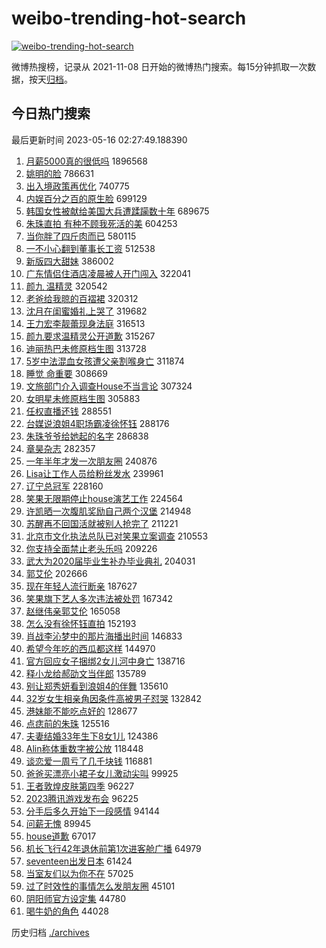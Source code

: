 # weibo-trending-hot-search

[![weibo-trending-hot-search](https://github.com/ameizi/weibo-trending-hot-search/actions/workflows/ci.yml/badge.svg)](https://github.com/ameizi/weibo-trending-hot-search/actions/workflows/ci.yml)

微博热搜榜，记录从 2021-11-08 日开始的微博热门搜索。每15分钟抓取一次数据，按天[归档](./archives)。

## 今日热门搜索

<!-- BEGIN --> 
最后更新时间 2023-05-16 02:27:49.188390 
1. [月薪5000真的很低吗](https://s.weibo.com/weibo?q=%23%E6%9C%88%E8%96%AA5000%E7%9C%9F%E7%9A%84%E5%BE%88%E4%BD%8E%E5%90%97%23&t=31&band_rank=1&Refer=top) 1896568
1. [姚明的脸](https://s.weibo.com/weibo?q=%E5%A7%9A%E6%98%8E%E7%9A%84%E8%84%B8&t=31&band_rank=2&Refer=top) 786631
1. [出入境政策再优化](https://s.weibo.com/weibo?q=%23%E5%87%BA%E5%85%A5%E5%A2%83%E6%94%BF%E7%AD%96%E5%86%8D%E4%BC%98%E5%8C%96%23&t=31&band_rank=3&Refer=top) 740775
1. [内娱百分之百的原生脸](https://s.weibo.com/weibo?q=%23%E5%86%85%E5%A8%B1%E7%99%BE%E5%88%86%E4%B9%8B%E7%99%BE%E7%9A%84%E5%8E%9F%E7%94%9F%E8%84%B8%23&t=31&band_rank=4&Refer=top) 699129
1. [韩国女性被献给美国大兵遭蹂躏数十年](https://s.weibo.com/weibo?q=%23%E9%9F%A9%E5%9B%BD%E5%A5%B3%E6%80%A7%E8%A2%AB%E7%8C%AE%E7%BB%99%E7%BE%8E%E5%9B%BD%E5%A4%A7%E5%85%B5%E9%81%AD%E8%B9%82%E8%BA%8F%E6%95%B0%E5%8D%81%E5%B9%B4%23&t=31&band_rank=5&Refer=top) 689675
1. [朱珠直拍 有种不顾我死活的美](https://s.weibo.com/weibo?q=%E6%9C%B1%E7%8F%A0%E7%9B%B4%E6%8B%8D%20%E6%9C%89%E7%A7%8D%E4%B8%8D%E9%A1%BE%E6%88%91%E6%AD%BB%E6%B4%BB%E7%9A%84%E7%BE%8E&t=31&band_rank=6&Refer=top) 604253
1. [当你胖了四斤肉而已](https://s.weibo.com/weibo?q=%23%E5%BD%93%E4%BD%A0%E8%83%96%E4%BA%86%E5%9B%9B%E6%96%A4%E8%82%89%E8%80%8C%E5%B7%B2%23&t=31&band_rank=7&Refer=top) 580115
1. [一不小心翻到董事长工资](https://s.weibo.com/weibo?q=%23%E4%B8%80%E4%B8%8D%E5%B0%8F%E5%BF%83%E7%BF%BB%E5%88%B0%E8%91%A3%E4%BA%8B%E9%95%BF%E5%B7%A5%E8%B5%84%23&t=31&band_rank=8&Refer=top) 512538
1. [新版四大甜妹](https://s.weibo.com/weibo?q=%23%E6%96%B0%E7%89%88%E5%9B%9B%E5%A4%A7%E7%94%9C%E5%A6%B9%23&t=31&band_rank=9&Refer=top) 386002
1. [广东情侣住酒店凌晨被人开门闯入](https://s.weibo.com/weibo?q=%23%E5%B9%BF%E4%B8%9C%E6%83%85%E4%BE%A3%E4%BD%8F%E9%85%92%E5%BA%97%E5%87%8C%E6%99%A8%E8%A2%AB%E4%BA%BA%E5%BC%80%E9%97%A8%E9%97%AF%E5%85%A5%23&t=31&band_rank=10&Refer=top) 322041
1. [颜九 温精灵](https://s.weibo.com/weibo?q=%E9%A2%9C%E4%B9%9D%20%E6%B8%A9%E7%B2%BE%E7%81%B5&t=31&band_rank=11&Refer=top) 320542
1. [老爸给我晾的百褶裙](https://s.weibo.com/weibo?q=%E8%80%81%E7%88%B8%E7%BB%99%E6%88%91%E6%99%BE%E7%9A%84%E7%99%BE%E8%A4%B6%E8%A3%99&t=31&band_rank=31&Refer=top) 320312
1. [沈月在闺蜜婚礼上哭了](https://s.weibo.com/weibo?q=%23%E6%B2%88%E6%9C%88%E5%9C%A8%E9%97%BA%E8%9C%9C%E5%A9%9A%E7%A4%BC%E4%B8%8A%E5%93%AD%E4%BA%86%23&t=31&band_rank=12&Refer=top) 319682
1. [王力宏李靓蕾现身法庭](https://s.weibo.com/weibo?q=%23%E7%8E%8B%E5%8A%9B%E5%AE%8F%E6%9D%8E%E9%9D%93%E8%95%BE%E7%8E%B0%E8%BA%AB%E6%B3%95%E5%BA%AD%23&t=31&band_rank=13&Refer=top) 316513
1. [颜九要求温精灵公开道歉](https://s.weibo.com/weibo?q=%23%E9%A2%9C%E4%B9%9D%E8%A6%81%E6%B1%82%E6%B8%A9%E7%B2%BE%E7%81%B5%E5%85%AC%E5%BC%80%E9%81%93%E6%AD%89%23&t=31&band_rank=14&Refer=top) 315267
1. [迪丽热巴未修原档生图](https://s.weibo.com/weibo?q=%23%E8%BF%AA%E4%B8%BD%E7%83%AD%E5%B7%B4%E6%9C%AA%E4%BF%AE%E5%8E%9F%E6%A1%A3%E7%94%9F%E5%9B%BE%23&t=31&band_rank=15&Refer=top) 313728
1. [5岁中法混血女孩遭父亲割喉身亡](https://s.weibo.com/weibo?q=%235%E5%B2%81%E4%B8%AD%E6%B3%95%E6%B7%B7%E8%A1%80%E5%A5%B3%E5%AD%A9%E9%81%AD%E7%88%B6%E4%BA%B2%E5%89%B2%E5%96%89%E8%BA%AB%E4%BA%A1%23&t=31&band_rank=16&Refer=top) 311874
1. [睡觉 命重要](https://s.weibo.com/weibo?q=%E7%9D%A1%E8%A7%89%20%E5%91%BD%E9%87%8D%E8%A6%81&t=31&band_rank=17&Refer=top) 308669
1. [文旅部门介入调查House不当言论](https://s.weibo.com/weibo?q=%23%E6%96%87%E6%97%85%E9%83%A8%E9%97%A8%E4%BB%8B%E5%85%A5%E8%B0%83%E6%9F%A5House%E4%B8%8D%E5%BD%93%E8%A8%80%E8%AE%BA%23&t=31&band_rank=18&Refer=top) 307324
1. [女明星未修原档生图](https://s.weibo.com/weibo?q=%23%E5%A5%B3%E6%98%8E%E6%98%9F%E6%9C%AA%E4%BF%AE%E5%8E%9F%E6%A1%A3%E7%94%9F%E5%9B%BE%23&t=31&band_rank=19&Refer=top) 305883
1. [任权直播还钱](https://s.weibo.com/weibo?q=%E4%BB%BB%E6%9D%83%E7%9B%B4%E6%92%AD%E8%BF%98%E9%92%B1&t=31&band_rank=20&Refer=top) 288551
1. [台媒说浪姐4职场霸凌徐怀钰](https://s.weibo.com/weibo?q=%23%E5%8F%B0%E5%AA%92%E8%AF%B4%E6%B5%AA%E5%A7%904%E8%81%8C%E5%9C%BA%E9%9C%B8%E5%87%8C%E5%BE%90%E6%80%80%E9%92%B0%23&t=31&band_rank=21&Refer=top) 288176
1. [朱珠爷爷给她起的名字](https://s.weibo.com/weibo?q=%23%E6%9C%B1%E7%8F%A0%E7%88%B7%E7%88%B7%E7%BB%99%E5%A5%B9%E8%B5%B7%E7%9A%84%E5%90%8D%E5%AD%97%23&t=31&band_rank=22&Refer=top) 286838
1. [章昊杂志](https://s.weibo.com/weibo?q=%E7%AB%A0%E6%98%8A%E6%9D%82%E5%BF%97&t=31&band_rank=26&Refer=top) 282357
1. [一年半年才发一次朋友圈](https://s.weibo.com/weibo?q=%23%E4%B8%80%E5%B9%B4%E5%8D%8A%E5%B9%B4%E6%89%8D%E5%8F%91%E4%B8%80%E6%AC%A1%E6%9C%8B%E5%8F%8B%E5%9C%88%23&t=31&band_rank=23&Refer=top) 240876
1. [Lisa让工作人员给粉丝发水](https://s.weibo.com/weibo?q=%23Lisa%E8%AE%A9%E5%B7%A5%E4%BD%9C%E4%BA%BA%E5%91%98%E7%BB%99%E7%B2%89%E4%B8%9D%E5%8F%91%E6%B0%B4%23&t=31&band_rank=35&Refer=top) 239961
1. [辽宁总冠军](https://s.weibo.com/weibo?q=%23%E8%BE%BD%E5%AE%81%E6%80%BB%E5%86%A0%E5%86%9B%23&t=31&band_rank=24&Refer=top) 228160
1. [笑果无限期停止house演艺工作](https://s.weibo.com/weibo?q=%23%E7%AC%91%E6%9E%9C%E6%97%A0%E9%99%90%E6%9C%9F%E5%81%9C%E6%AD%A2house%E6%BC%94%E8%89%BA%E5%B7%A5%E4%BD%9C%23&t=31&band_rank=25&Refer=top) 224564
1. [许凯晒一次腹肌奖励自己两个汉堡](https://s.weibo.com/weibo?q=%23%E8%AE%B8%E5%87%AF%E6%99%92%E4%B8%80%E6%AC%A1%E8%85%B9%E8%82%8C%E5%A5%96%E5%8A%B1%E8%87%AA%E5%B7%B1%E4%B8%A4%E4%B8%AA%E6%B1%89%E5%A0%A1%23&t=31&band_rank=26&Refer=top) 214948
1. [苏醒再不回国活就被别人抢完了](https://s.weibo.com/weibo?q=%23%E8%8B%8F%E9%86%92%E5%86%8D%E4%B8%8D%E5%9B%9E%E5%9B%BD%E6%B4%BB%E5%B0%B1%E8%A2%AB%E5%88%AB%E4%BA%BA%E6%8A%A2%E5%AE%8C%E4%BA%86%23&t=31&band_rank=27&Refer=top) 211221
1. [北京市文化执法总队已对笑果立案调查](https://s.weibo.com/weibo?q=%23%E5%8C%97%E4%BA%AC%E5%B8%82%E6%96%87%E5%8C%96%E6%89%A7%E6%B3%95%E6%80%BB%E9%98%9F%E5%B7%B2%E5%AF%B9%E7%AC%91%E6%9E%9C%E7%AB%8B%E6%A1%88%E8%B0%83%E6%9F%A5%23&t=31&band_rank=28&Refer=top) 210553
1. [你支持全面禁止老头乐吗](https://s.weibo.com/weibo?q=%23%E4%BD%A0%E6%94%AF%E6%8C%81%E5%85%A8%E9%9D%A2%E7%A6%81%E6%AD%A2%E8%80%81%E5%A4%B4%E4%B9%90%E5%90%97%23&t=31&band_rank=29&Refer=top) 209226
1. [武大为2020届毕业生补办毕业典礼](https://s.weibo.com/weibo?q=%23%E6%AD%A6%E5%A4%A7%E4%B8%BA2020%E5%B1%8A%E6%AF%95%E4%B8%9A%E7%94%9F%E8%A1%A5%E5%8A%9E%E6%AF%95%E4%B8%9A%E5%85%B8%E7%A4%BC%23&t=31&band_rank=30&Refer=top) 204031
1. [郭艾伦](https://s.weibo.com/weibo?q=%E9%83%AD%E8%89%BE%E4%BC%A6&t=31&band_rank=32&Refer=top) 202666
1. [现在年轻人流行断亲](https://s.weibo.com/weibo?q=%E7%8E%B0%E5%9C%A8%E5%B9%B4%E8%BD%BB%E4%BA%BA%E6%B5%81%E8%A1%8C%E6%96%AD%E4%BA%B2&t=31&band_rank=43&Refer=top) 187627
1. [笑果旗下艺人多次违法被处罚](https://s.weibo.com/weibo?q=%23%E7%AC%91%E6%9E%9C%E6%97%97%E4%B8%8B%E8%89%BA%E4%BA%BA%E5%A4%9A%E6%AC%A1%E8%BF%9D%E6%B3%95%E8%A2%AB%E5%A4%84%E7%BD%9A%23&t=31&band_rank=33&Refer=top) 167342
1. [赵继伟亲郭艾伦](https://s.weibo.com/weibo?q=%23%E8%B5%B5%E7%BB%A7%E4%BC%9F%E4%BA%B2%E9%83%AD%E8%89%BE%E4%BC%A6%23&t=31&band_rank=34&Refer=top) 165058
1. [怎么没有徐怀钰直拍](https://s.weibo.com/weibo?q=%E6%80%8E%E4%B9%88%E6%B2%A1%E6%9C%89%E5%BE%90%E6%80%80%E9%92%B0%E7%9B%B4%E6%8B%8D&t=31&band_rank=35&Refer=top) 152193
1. [肖战李沁梦中的那片海播出时间](https://s.weibo.com/weibo?q=%23%E8%82%96%E6%88%98%E6%9D%8E%E6%B2%81%E6%A2%A6%E4%B8%AD%E7%9A%84%E9%82%A3%E7%89%87%E6%B5%B7%E6%92%AD%E5%87%BA%E6%97%B6%E9%97%B4%23&t=31&band_rank=36&Refer=top) 146833
1. [希望今年吃的西瓜都这样](https://s.weibo.com/weibo?q=%E5%B8%8C%E6%9C%9B%E4%BB%8A%E5%B9%B4%E5%90%83%E7%9A%84%E8%A5%BF%E7%93%9C%E9%83%BD%E8%BF%99%E6%A0%B7&t=31&band_rank=37&Refer=top) 144970
1. [官方回应女子捆绑2女儿河中身亡](https://s.weibo.com/weibo?q=%23%E5%AE%98%E6%96%B9%E5%9B%9E%E5%BA%94%E5%A5%B3%E5%AD%90%E6%8D%86%E7%BB%912%E5%A5%B3%E5%84%BF%E6%B2%B3%E4%B8%AD%E8%BA%AB%E4%BA%A1%23&t=31&band_rank=38&Refer=top) 138716
1. [释小龙给郝劭文当伴郎](https://s.weibo.com/weibo?q=%23%E9%87%8A%E5%B0%8F%E9%BE%99%E7%BB%99%E9%83%9D%E5%8A%AD%E6%96%87%E5%BD%93%E4%BC%B4%E9%83%8E%23&t=31&band_rank=39&Refer=top) 135789
1. [别让郑秀妍看到浪姐4的伴舞](https://s.weibo.com/weibo?q=%23%E5%88%AB%E8%AE%A9%E9%83%91%E7%A7%80%E5%A6%8D%E7%9C%8B%E5%88%B0%E6%B5%AA%E5%A7%904%E7%9A%84%E4%BC%B4%E8%88%9E%23&t=31&band_rank=40&Refer=top) 135610
1. [32岁女生相亲角因条件高被男子怼哭](https://s.weibo.com/weibo?q=%2332%E5%B2%81%E5%A5%B3%E7%94%9F%E7%9B%B8%E4%BA%B2%E8%A7%92%E5%9B%A0%E6%9D%A1%E4%BB%B6%E9%AB%98%E8%A2%AB%E7%94%B7%E5%AD%90%E6%80%BC%E5%93%AD%23&t=31&band_rank=41&Refer=top) 132842
1. [港妹能不能吃点好的](https://s.weibo.com/weibo?q=%23%E6%B8%AF%E5%A6%B9%E8%83%BD%E4%B8%8D%E8%83%BD%E5%90%83%E7%82%B9%E5%A5%BD%E7%9A%84%23&t=31&band_rank=42&Refer=top) 128677
1. [点痣前的朱珠](https://s.weibo.com/weibo?q=%23%E7%82%B9%E7%97%A3%E5%89%8D%E7%9A%84%E6%9C%B1%E7%8F%A0%23&t=31&band_rank=44&Refer=top) 125516
1. [夫妻结婚33年生下8女1儿](https://s.weibo.com/weibo?q=%23%E5%A4%AB%E5%A6%BB%E7%BB%93%E5%A9%9A33%E5%B9%B4%E7%94%9F%E4%B8%8B8%E5%A5%B31%E5%84%BF%23&t=31&band_rank=45&Refer=top) 124386
1. [Alin称体重数字被公放](https://s.weibo.com/weibo?q=%23Alin%E7%A7%B0%E4%BD%93%E9%87%8D%E6%95%B0%E5%AD%97%E8%A2%AB%E5%85%AC%E6%94%BE%23&t=31&band_rank=46&Refer=top) 118448
1. [谈恋爱一周亏了几千块钱](https://s.weibo.com/weibo?q=%23%E8%B0%88%E6%81%8B%E7%88%B1%E4%B8%80%E5%91%A8%E4%BA%8F%E4%BA%86%E5%87%A0%E5%8D%83%E5%9D%97%E9%92%B1%23&t=31&band_rank=47&Refer=top) 116881
1. [爸爸买漂亮小裙子女儿激动尖叫](https://s.weibo.com/weibo?q=%23%E7%88%B8%E7%88%B8%E4%B9%B0%E6%BC%82%E4%BA%AE%E5%B0%8F%E8%A3%99%E5%AD%90%E5%A5%B3%E5%84%BF%E6%BF%80%E5%8A%A8%E5%B0%96%E5%8F%AB%23&t=31&band_rank=48&Refer=top) 99925
1. [王者敦煌皮肤第四季](https://s.weibo.com/weibo?q=%23%E7%8E%8B%E8%80%85%E6%95%A6%E7%85%8C%E7%9A%AE%E8%82%A4%E7%AC%AC%E5%9B%9B%E5%AD%A3%23&t=31&band_rank=49&Refer=top) 96227
1. [2023腾讯游戏发布会](https://s.weibo.com/weibo?q=%232023%E8%85%BE%E8%AE%AF%E6%B8%B8%E6%88%8F%E5%8F%91%E5%B8%83%E4%BC%9A%23&t=31&band_rank=50&Refer=top) 96225
1. [分手后多久开始下一段感情](https://s.weibo.com/weibo?q=%23%E5%88%86%E6%89%8B%E5%90%8E%E5%A4%9A%E4%B9%85%E5%BC%80%E5%A7%8B%E4%B8%8B%E4%B8%80%E6%AE%B5%E6%84%9F%E6%83%85%23&t=31&band_rank=45&Refer=top) 94144
1. [问薪无愧](https://s.weibo.com/weibo?q=%E9%97%AE%E8%96%AA%E6%97%A0%E6%84%A7&t=31&band_rank=48&Refer=top) 89945
1. [house道歉](https://s.weibo.com/weibo?q=%23house%E9%81%93%E6%AD%89%23&t=31&band_rank=44&Refer=top) 67017
1. [机长飞行42年退休前第1次进客舱广播](https://s.weibo.com/weibo?q=%23%E6%9C%BA%E9%95%BF%E9%A3%9E%E8%A1%8C42%E5%B9%B4%E9%80%80%E4%BC%91%E5%89%8D%E7%AC%AC1%E6%AC%A1%E8%BF%9B%E5%AE%A2%E8%88%B1%E5%B9%BF%E6%92%AD%23&t=31&band_rank=45&Refer=top) 64979
1. [seventeen出发日本](https://s.weibo.com/weibo?q=%23seventeen%E5%87%BA%E5%8F%91%E6%97%A5%E6%9C%AC%23&t=31&band_rank=37&Refer=top) 61424
1. [当室友们以为你不在](https://s.weibo.com/weibo?q=%E5%BD%93%E5%AE%A4%E5%8F%8B%E4%BB%AC%E4%BB%A5%E4%B8%BA%E4%BD%A0%E4%B8%8D%E5%9C%A8&t=31&band_rank=42&Refer=top) 57025
1. [过了时效性的事情怎么发朋友圈](https://s.weibo.com/weibo?q=%E8%BF%87%E4%BA%86%E6%97%B6%E6%95%88%E6%80%A7%E7%9A%84%E4%BA%8B%E6%83%85%E6%80%8E%E4%B9%88%E5%8F%91%E6%9C%8B%E5%8F%8B%E5%9C%88&t=31&band_rank=40&Refer=top) 45101
1. [阴阳师官方设定集](https://s.weibo.com/weibo?q=%23%E9%98%B4%E9%98%B3%E5%B8%88%E5%AE%98%E6%96%B9%E8%AE%BE%E5%AE%9A%E9%9B%86%23&t=31&band_rank=44&Refer=top) 44780
1. [喝牛奶的角色](https://s.weibo.com/weibo?q=%E5%96%9D%E7%89%9B%E5%A5%B6%E7%9A%84%E8%A7%92%E8%89%B2&t=31&band_rank=46&Refer=top) 44028
<!-- END -->

历史归档 [./archives](./archives)

